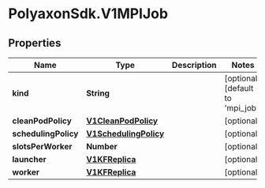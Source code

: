 # PolyaxonSdk.V1MPIJob

## Properties

Name | Type | Description | Notes
------------ | ------------- | ------------- | -------------
**kind** | **String** |  | [optional] [default to &#39;mpi_job&#39;]
**cleanPodPolicy** | [**V1CleanPodPolicy**](V1CleanPodPolicy.md) |  | [optional] 
**schedulingPolicy** | [**V1SchedulingPolicy**](V1SchedulingPolicy.md) |  | [optional] 
**slotsPerWorker** | **Number** |  | [optional] 
**launcher** | [**V1KFReplica**](V1KFReplica.md) |  | [optional] 
**worker** | [**V1KFReplica**](V1KFReplica.md) |  | [optional] 


